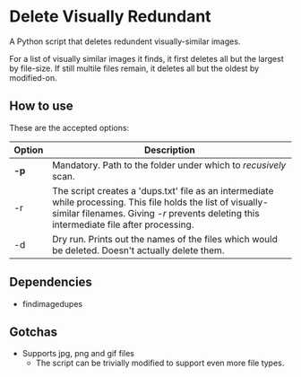 Delete Visually Redundant
=========================

A Python script that deletes redundent visually-similar images.

For a list of visually similar images it finds, it first deletes all but the largest by file-size.
If still multile files remain, it deletes all but the oldest by modified-on.

How to use
----------

These are the accepted options:

| Option | Description
| ------ | ------------
| **-p** | Mandatory. Path to the folder under which to _recusively_ scan.
| -r     | The script creates a 'dups.txt' file as an intermediate while processing. This file holds the list of visually-similar filenames. Giving _-r_ prevents deleting this intermediate file after processing.
| -d     | Dry run. Prints out the names of the files which would be deleted. Doesn't actually delete them.


Dependencies
------------

* findimagedupes

Gotchas
-------

* Supports jpg, png and gif files
  - The script can be trivially modified to support even more file types.
